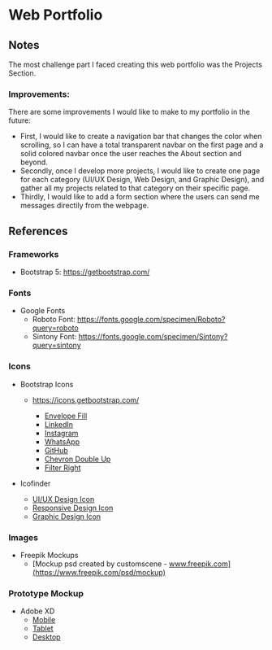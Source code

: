 # Web Portfolio 

## Notes

The most challenge part I faced creating this web portfolio was the Projects Section. 

### Improvements: 
There are some improvements I would like to make to my portfolio in the future: 
- First, I would like to create a navigation bar that changes the color when scrolling, so I can have a total transparent navbar on the first page and a solid colored navbar once the user reaches the About section and beyond. 
- Secondly, once I develop more projects, I would like to create one page for each category (UI/UX Design, Web Design, and Graphic Design), and gather all my projects related to that category on their specific page. 
- Thirdly, I would like to add a form section where the users can send me messages directily from the webpage. 

## References

### Frameworks
- Bootstrap 5:
    https://getbootstrap.com/

### Fonts
- Google Fonts
    * Roboto Font: 
        https://fonts.google.com/specimen/Roboto?query=roboto
    * Sintony Font: 
        https://fonts.google.com/specimen/Sintony?query=sintony

### Icons
- Bootstrap Icons
    * https://icons.getbootstrap.com/

        - [Envelope Fill](https://icons.getbootstrap.com/icons/envelope-fill/)
        - [LinkedIn](https://icons.getbootstrap.com/icons/linkedin/)
        - [Instagram](https://icons.getbootstrap.com/icons/instagram/)
        - [WhatsApp](https://icons.getbootstrap.com/icons/whatsapp/)
        - [GitHub](https://icons.getbootstrap.com/icons/github/)
        - [Chevron Double Up](https://icons.getbootstrap.com/icons/chevron-double-up/)
        - [Filter Right](https://icons.getbootstrap.com/icons/filter-right/)

- Icofinder
    * [UI/UX Design Icon](https://www.iconfinder.com/icons/3957363/design_drag_mobile_ui_ux_icon)
    * [Responsive Design Icon](https://www.iconfinder.com/icons/4047401/business_design_research_respond_responsive_web_website_icon)
    * [Graphic Design Icon](https://www.iconfinder.com/icons/6140888/anchor_design_pen_point_tool_icon)

### Images
- Freepik Mockups
    * [Mockup psd created by customscene - www.freepik.com](https://www.freepik.com/psd/mockup)

### Prototype Mockup
- Adobe XD
    * [Mobile]()
    * [Tablet]()
    * [Desktop]()





